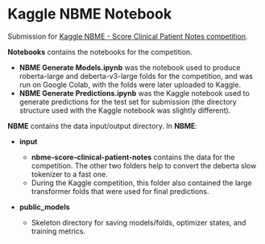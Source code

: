 # Kaggle NBME Notebook

Submission for [Kaggle NBME - Score Clinical Patient Notes competition](https://www.kaggle.com/competitions/nbme-score-clinical-patient-notes).

**Notebooks** contains the notebooks for the competition.
- **NBME Generate Models.ipynb** was the notebook used to produce roberta-large and deberta-v3-large folds for the competition, and was run on Google Colab, with the folds were later uploaded to Kaggle.
- **NBME Generate Predictions.ipynb** was the Kaggle notebook used to generate predictions for the test set for submission (the directory structure used with the Kaggle notebook was slightly different).

**NBME** contains the data input/output directory. In **NBME**:

- **input**
  - **nbme-score-clinical-patient-notes** contains the data for the competition. The other two folders help to convert the deberta slow tokenizer to a fast one.
  - During the Kaggle competition, this folder also contained the large transformer folds that were used for final predictions.

- **public_models**
  - Skeleton directory for saving models/folds, optimizer states, and training metrics.

